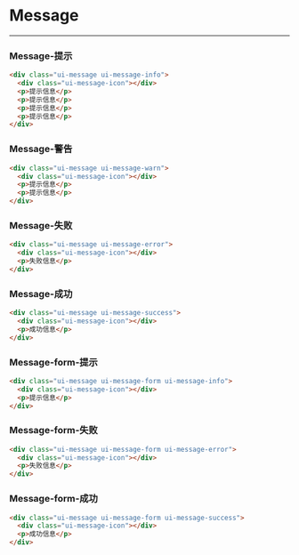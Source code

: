 # Message

---

### Message-提示

````html
<div class="ui-message ui-message-info">
  <div class="ui-message-icon"></div>
  <p>提示信息</p>
  <p>提示信息</p>
  <p>提示信息</p>
  <p>提示信息</p>
</div>
````

### Message-警告

````html
<div class="ui-message ui-message-warn">
  <div class="ui-message-icon"></div>
  <p>提示信息</p>
  <p>提示信息</p>
</div>
````

### Message-失败

````html
<div class="ui-message ui-message-error">
  <div class="ui-message-icon"></div>
  <p>失败信息</p>
</div>
````

### Message-成功

````html
<div class="ui-message ui-message-success">
  <div class="ui-message-icon"></div>
  <p>成功信息</p>
</div>
````

### Message-form-提示

````html
<div class="ui-message ui-message-form ui-message-info">
  <div class="ui-message-icon"></div>
  <p>提示信息</p>
</div>
````

### Message-form-失败

````html
<div class="ui-message ui-message-form ui-message-error">
  <div class="ui-message-icon"></div>
  <p>失败信息</p>
</div>
````

### Message-form-成功

````html
<div class="ui-message ui-message-form ui-message-success">
  <div class="ui-message-icon"></div>
  <p>成功信息</p>
</div>
````
